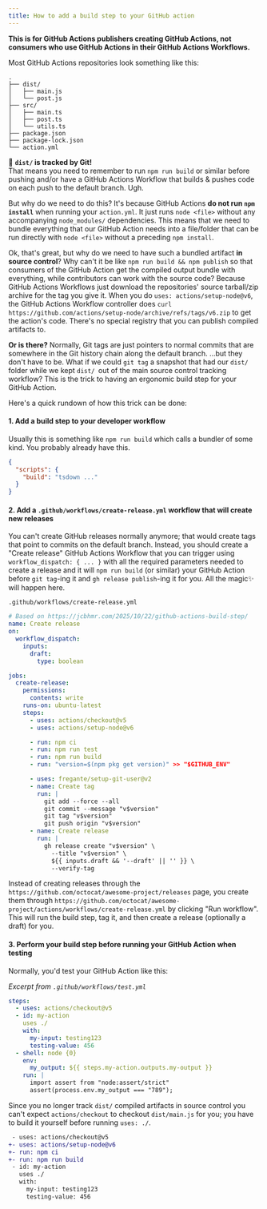 ```yaml
---
title: How to add a build step to your GitHub action
---
```


**This is for GitHub Actions publishers creating GitHub Actions, not consumers who use GitHub Actions in their GitHub Actions Workflows.**

Most GitHub Actions repositories look something like this:

```
.
├── dist/
│   ├── main.js
│   └── post.js
├── src/
│   ├── main.ts
│   ├── post.ts
│   └── utils.ts
├── package.json
├── package-lock.json
└── action.yml
```

🤮 **`dist/` is tracked by Git!** \
That means you need to remember to run `npm run build` or similar before pushing and/or have a GitHub Actions Workflow that builds & pushes code on each push to the default branch. Ugh.

But why do we need to do this? It's because GitHub Actions **do not run `npm install`** when running your `action.yml`. It just runs `node <file>` without any accompanying `node_modules/` dependencies. This means that we need to bundle everything that our GitHub Action needs into a file/folder that can be run directly with `node <file>` without a preceding `npm install`.

Ok, that's great, but why do we need to have such a bundled artifact **in source control**? Why can't it be like `npm run build && npm publish` so that consumers of the GitHub Action get the compiled output bundle with everything, while contributors can work with the source code? Because GitHub Actions Workflows just download the repositories' source tarball/zip archive for the tag you give it. When you do `uses: actions/setup-node@v6`, the GitHub Actions Workflow controller does `curl https://github.com/actions/setup-node/archive/refs/tags/v6.zip` to get the action's code. There's no special registry that you can publish compiled artifacts to.

**Or is there?** Normally, Git tags are just pointers to normal commits that are somewhere in the Git history chain along the default branch. ...but they don't have to be. What if we could `git tag` a snapshot that had our `dist/` folder while we kept `dist/ `out of the main source control tracking workflow? This is the trick to having an ergonomic build step for your GitHub Action.

Here's a quick rundown of how this trick can be done:

#### 1\. Add a build step to your developer workflow

Usually this is something like `npm run build` which calls a bundler of some kind. You probably already have this.

```json
{
  "scripts": {
    "build": "tsdown ..."
  }
}
```

#### 2\. Add a `.github/workflows/create-release.yml` workflow that will create new releases

You can't create GitHub releases normally anymore; that would create tags that point to commits on the default branch. Instead, you should create a "Create release" GitHub Actions Workflow that you can trigger using `workflow_dispatch: { ... }` with all the required parameters needed to create a release and it will `npm run build` (or similar) your GitHub Action before `git tag`-ing it and `gh release publish`-ing it for you. All the magic✨ will happen here.

<div><code>.github/workflows/create-release.yml</code></div>

```yml
# Based on https://jcbhmr.com/2025/10/22/github-actions-build-step/
name: Create release
on:
  workflow_dispatch:
    inputs:
      draft:
        type: boolean

jobs:
  create-release:
    permissions:
      contents: write
    runs-on: ubuntu-latest
    steps:
      - uses: actions/checkout@v5
      - uses: actions/setup-node@v6

      - run: npm ci
      - run: npm run test
      - run: npm run build
      - run: "version=$(npm pkg get version)" >> "$GITHUB_ENV"

      - uses: fregante/setup-git-user@v2
      - name: Create tag
        run: |
          git add --force --all
          git commit --message "v$version"
          git tag "v$version"
          git push origin "v$version"
      - name: Create release
        run: |
          gh release create "v$version" \
            --title "v$version" \
            ${{ inputs.draft && '--draft' || '' }} \
            --verify-tag
```

Instead of creating releases through the `https://github.com/octocat/awesome-project/releases` page, you create them through `https://github.com/octocat/awesome-project/actions/workflows/create-release.yml` by clicking "Run workflow". This will run the build step, tag it, and then create a release (optionally a draft) for you.

#### 3\. Perform your build step before running your GitHub Action when testing

Normally, you'd test your GitHub Action like this:

<div><i>Excerpt from <code>.github/workflows/test.yml</code></i></div>

```yml
steps:
  - uses: actions/checkout@v5
  - id: my-action
    uses ./
    with:
      my-input: testing123
      testing-value: 456
  - shell: node {0}
    env:
      my_output: ${{ steps.my-action.outputs.my-output }}
    run: |
      import assert from "node:assert/strict"
      assert(process.env.my_output === "789");
```

Since you no longer track `dist/` compiled artifacts in source control you can't expect `actions/checkout` to checkout `dist/main.js` for you; you have to build it yourself before running `uses: ./`.

```diff
 - uses: actions/checkout@v5
+- uses: actions/setup-node@v6
+- run: npm ci
+- run: npm run build
 - id: my-action
   uses ./
   with:
     my-input: testing123
     testing-value: 456
```
